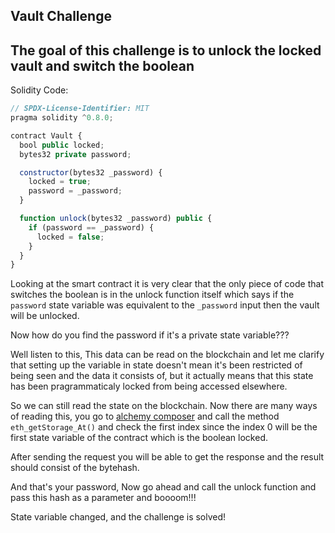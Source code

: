 ## Vault Challenge

## The goal of this challenge is to unlock the locked vault and switch the boolean

Solidity Code: 

```javascript
// SPDX-License-Identifier: MIT
pragma solidity ^0.8.0;

contract Vault {
  bool public locked;
  bytes32 private password;

  constructor(bytes32 _password) {
    locked = true;
    password = _password;
  }

  function unlock(bytes32 _password) public {
    if (password == _password) {
      locked = false;
    }
  }
}
```

Looking at the smart contract it is very clear that the only piece of code that switches the boolean is in the unlock function itself which says if the `password` state variable was equivalent to the `_password` input then the vault will be unlocked.

Now how do you find the password if it's a private state variable???

Well listen to this, This data can be read on the blockchain and let me clarify that setting up the variable in state doesn't mean it's been restricted of being seen and the data it consists of, but it actually means that this state has been pragrammaticaly locked from being accessed elsewhere.

So we can still read the state on the blockchain. Now there are many ways of reading this, you go to [alchemy composer](https://composer.alchemy.com/) and call the method `eth_getStorage_At()` and check the first index since the index 0 will be the first state variable of the contract which is the boolean locked.

After sending the request you will be able to get the response and the result should consist of the bytehash.

And that's your password, Now go ahead and call the unlock function and pass this hash as a parameter and boooom!!!

State variable changed, and the challenge is solved!